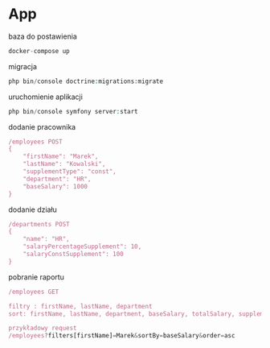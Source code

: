 # App


baza do postawienia

```php
docker-compose up
```

migracja


```php
php bin/console doctrine:migrations:migrate
```

uruchomienie aplikacji

```php
php bin/console symfony server:start
```

dodanie pracownika

```javascript
/employees POST
{
	"firstName": "Marek",
	"lastName": "Kowalski",
	"supplementType": "const",
	"department": "HR",
	"baseSalary": 1000
}
```

dodanie działu

```javascript
/departments POST
{
	"name": "HR",
	"salaryPercentageSupplement": 10,
	"salaryConstSupplement": 100
}
```

pobranie raportu

```javascript
/employees GET

filtry : firstName, lastName, department
sort: firstName, lastName, department, baseSalary, totalSalary, supplementAmount, supplementType

przykładowy request
/employees?filters[firstName]=Marek&sortBy=baseSalary&order=asc
```
